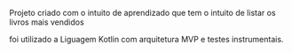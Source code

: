 
Projeto criado com o intuito de aprendizado
que tem o intuito de listar os livros mais vendidos

foi utilizado a Liguagem Kotlin com arquitetura MVP e 
testes instrumentais.

